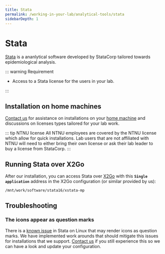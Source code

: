 ```yaml
---
title: Stata
permalink: /working-in-your-lab/analytical-tools/stata
sidebarDepth: 1
---
```


# Stata

[Stata](https://www.stata.com/) is a ananlytical software developed by StataCorp tailored towards epidemiological analysis.

::: warning Requirement

- Access to a Stata license for the users in your lab.

:::


## Installation on home machines

[Contact us](/contact) for assistance on installations on your [home machine](/faq/compute/#machine-types) and discussions on licenses types tailored for your lab work. 

::: tip NTNU license
All NTNU employees are covered by the NTNU license which allow for quick installations. Lab users that are not affiliated with NTNU will need to either bring their own license or ask their lab leader to buy a license from StataCorp.
:::

## Running Stata over X2Go

After our installation, you can access Stata over [X2Go](/working-in-your-lab/technical-tools/x2go/) with this **`Single application`** address in the X2Go configuration (or similar provided by us): 

```bash
/mnt/work/software/stata16/xstata-mp
```


## Troubleshooting

### The icons appear as question marks

There is a [known issue](https://www.statalist.org/forums/filedata/fetch?id=1351289&d=1469795531&type=full) in Stata on Linux that may render icons as question marks. We have implemented work arounds that should mitigate this issues for installations that we support. [Contact us](/contact) if you still experience this so we can have a look and update your configuration.
